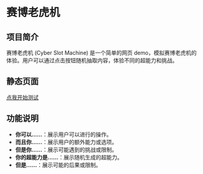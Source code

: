 # 赛博老虎机

## 项目简介

赛博老虎机 (Cyber Slot Machine) 是一个简单的网页 demo，模拟赛博老虎机的体验。用户可以通过点击按钮随机抽取内容，体验不同的超能力和挑战。

## 静态页面

[点我开始测试]

[点我开始测试]: ../cyber-slot-machine/index.html

## 功能说明

- **你可以……**：展示用户可以进行的操作。
- **而且你……**：展示用户的额外能力或选项。
- **但是你……**：展示可能遇到的挑战或限制。
- **你的超能力是……**：展示随机生成的超能力。
- **但是……**：展示可能的后果或限制。
